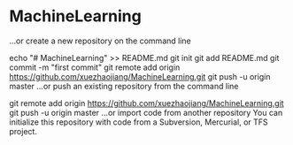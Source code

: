 # MachineLearning


…or create a new repository on the command line

echo "# MachineLearning" >> README.md
git init
git add README.md
git commit -m "first commit"
git remote add origin https://github.com/xuezhaojiang/MachineLearning.git
git push -u origin master
…or push an existing repository from the command line

git remote add origin https://github.com/xuezhaojiang/MachineLearning.git
git push -u origin master
…or import code from another repository
You can initialize this repository with code from a Subversion, Mercurial, or TFS project.
